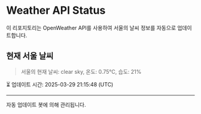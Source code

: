 
# Weather API Status

이 리포지토리는 OpenWeather API를 사용하여 서울의 날씨 정보를 자동으로 업데이트합니다.

## 현재 서울 날씨
> 서울의 현재 날씨: clear sky, 온도: 0.75°C, 습도: 21%

⏳ 업데이트 시간: 2025-03-29 21:15:48 (UTC)

---
자동 업데이트 봇에 의해 관리됩니다.
